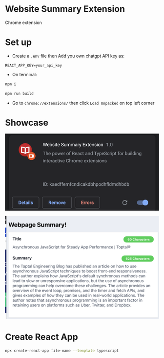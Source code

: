 # Website Summary Extension

Chrome extension

# Set up

- Create a `.env` file then Add you own chatgpt API key as:

```
REACT_APP_KEY=your_api_key
```

- On terminal:

```bash
npm i
```

```bash
npm run build
```

- Go to `chrome://extensions/` then click `Load Unpacked` on top left corner

# Showcase

![showcase1](./public/showcase1.png)

![showcase2](./public/showcase2.png)

# Create React App

```bash
npx create-react-app file-name --template typescript
```
